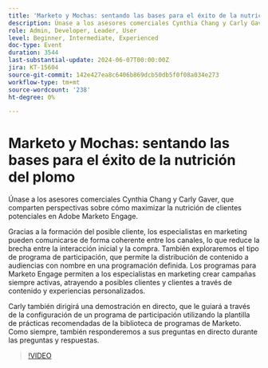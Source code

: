 ```yaml
---
title: 'Marketo y Mochas: sentando las bases para el éxito de la nutrición del plomo'
description: Únase a los asesores comerciales Cynthia Chang y Carly Gaver, que comparten perspectivas sobre cómo maximizar la nutrición de clientes potenciales en Adobe Marketo Engage. Gracias a la formación del posible cliente, los especialistas en marketing pueden comunicarse de forma coherente entre los canales, lo que reduce la brecha entre la interacción inicial y la compra. También exploraremos el tipo de programa de participación, que permite la distribución de contenido a audiencias con nombre en una programación definida. Los programas para Marketo Engage permiten a los especialistas en marketing crear campañas siempre activas, atrayendo a posibles clientes y clientes a través de contenido y experiencias personalizados. Carly también dirigirá una demostración en directo, que le guiará a través de la configuración de un programa de participación utilizando la plantilla de prácticas recomendadas de la biblioteca de programas de Marketo. Como siempre, también responderemos a sus preguntas en directo durante las preguntas y respuestas.
role: Admin, Developer, Leader, User
level: Beginner, Intermediate, Experienced
doc-type: Event
duration: 3544
last-substantial-update: 2024-06-07T00:00:00Z
jira: KT-15604
source-git-commit: 142e427ea8c6406b869dcb50db5f0f08a034e273
workflow-type: tm+mt
source-wordcount: '238'
ht-degree: 0%

---
```



# Marketo y Mochas: sentando las bases para el éxito de la nutrición del plomo

Únase a los asesores comerciales Cynthia Chang y Carly Gaver, que comparten perspectivas sobre cómo maximizar la nutrición de clientes potenciales en Adobe Marketo Engage.

Gracias a la formación del posible cliente, los especialistas en marketing pueden comunicarse de forma coherente entre los canales, lo que reduce la brecha entre la interacción inicial y la compra. También exploraremos el tipo de programa de participación, que permite la distribución de contenido a audiencias con nombre en una programación definida. Los programas para Marketo Engage permiten a los especialistas en marketing crear campañas siempre activas, atrayendo a posibles clientes y clientes a través de contenido y experiencias personalizados.

Carly también dirigirá una demostración en directo, que le guiará a través de la configuración de un programa de participación utilizando la plantilla de prácticas recomendadas de la biblioteca de programas de Marketo. Como siempre, también responderemos a sus preguntas en directo durante las preguntas y respuestas.

>[!VIDEO](https://video.tv.adobe.com/v/3429436/?learn=on)
